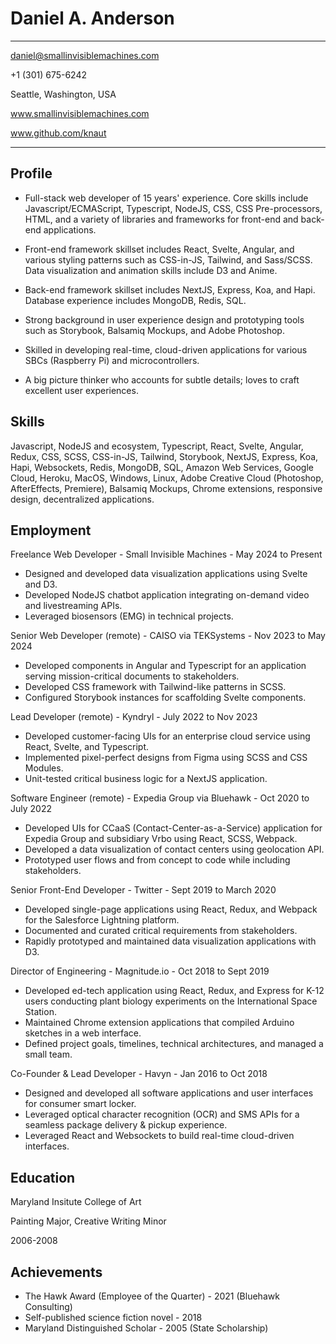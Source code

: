 Daniel A. Anderson
==================

-------------------

daniel@smallinvisiblemachines.com

+1 (301) 675-6242

Seattle, Washington, USA

www.smallinvisiblemachines.com

www.github.com/knaut

-------------------

Profile
-------
- Full-stack web developer of 15 years' experience. Core skills include Javascript/ECMAScript, Typescript, NodeJS, CSS, CSS Pre-processors, HTML, and a variety of libraries and frameworks for front-end and back-end applications.

- Front-end framework skillset includes React, Svelte, Angular, and various styling patterns such as CSS-in-JS, Tailwind, and Sass/SCSS. Data visualization and animation skills include D3 and Anime.

- Back-end framework skillset includes NextJS, Express, Koa, and Hapi. Database experience includes MongoDB, Redis, SQL.

- Strong background in user experience design and prototyping tools such as Storybook, Balsamiq Mockups, and Adobe Photoshop.

- Skilled in developing real-time, cloud-driven applications for various SBCs (Raspberry Pi) and microcontrollers.

- A big picture thinker who accounts for subtle details; loves to craft excellent user experiences.

Skills
------
Javascript, NodeJS and ecosystem, Typescript, React, Svelte, Angular, Redux, CSS, SCSS, CSS-in-JS, Tailwind, Storybook, NextJS, Express, Koa, Hapi, Websockets, Redis, MongoDB, SQL, Amazon Web Services, Google Cloud, Heroku, MacOS, Windows, Linux, Adobe Creative Cloud (Photoshop, AfterEffects, Premiere), Balsamiq Mockups, Chrome extensions, responsive design, decentralized applications.

Employment
----------
Freelance Web Developer - Small Invisible Machines - May 2024 to Present
- Designed and developed data visualization applications using Svelte and D3. 
- Developed NodeJS chatbot application integrating on-demand video and livestreaming APIs. 
- Leveraged biosensors (EMG) in technical projects.

Senior Web Developer (remote) - CAISO via TEKSystems - Nov 2023 to May 2024
- Developed components in Angular and Typescript for an application serving mission-critical documents to stakeholders.
- Developed CSS framework with Tailwind-like patterns in SCSS.
- Configured Storybook instances for scaffolding Svelte components.

Lead Developer (remote) - Kyndryl - July 2022 to Nov 2023
- Developed customer-facing UIs for an enterprise cloud service using React, Svelte, and Typescript.
- Implemented pixel-perfect designs from Figma using SCSS and CSS Modules.
- Unit-tested critical business logic for a NextJS application.

Software Engineer (remote) - Expedia Group via Bluehawk - Oct 2020 to July 2022
- Developed UIs for CCaaS (Contact-Center-as-a-Service) application for Expedia Group and subsidiary Vrbo using React, SCSS, Webpack.
- Developed a data visualization of contact centers using geolocation API.
- Prototyped user flows and from concept to code while including stakeholders.

Senior Front-End Developer - Twitter - Sept 2019 to March 2020
- Developed single-page applications using React, Redux, and Webpack for the Salesforce Lightning platform.
- Documented and curated critical requirements from stakeholders.
- Rapidly prototyped and maintained data visualization applications with D3.

Director of Engineering - Magnitude.io - Oct 2018 to Sept 2019
- Developed ed-tech application using React, Redux, and Express for K-12 users conducting plant biology experiments on the International Space Station.
- Maintained Chrome extension applications that compiled Arduino sketches in a web interface.
- Defined project goals, timelines, technical architectures, and managed a small team.

Co-Founder & Lead Developer - Havyn - Jan 2016 to Oct 2018
- Designed and developed all software applications and user interfaces for consumer smart locker.
- Leveraged optical character recognition (OCR) and SMS APIs for a seamless package delivery & pickup experience.
- Leveraged React and Websockets to build real-time cloud-driven interfaces.

Education
---------
Maryland Insitute College of Art

Painting Major, Creative Writing Minor

2006-2008

Achievements
------------
- The Hawk Award (Employee of the Quarter) - 2021 (Bluehawk Consulting)
- Self-published science fiction novel - 2018
- Maryland Distinguished Scholar - 2005 (State Scholarship)

